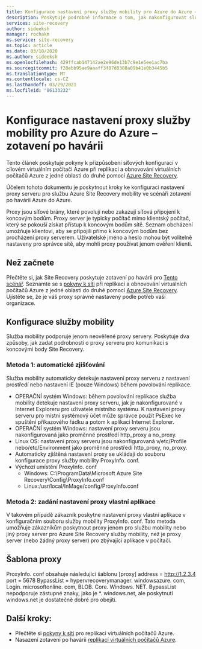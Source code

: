 ```yaml
---
title: Konfigurace nastavení proxy služby mobility pro Azure do Azure – zotavení po havárii | Microsoft Docs
description: Poskytuje podrobné informace o tom, jak nakonfigurovat službu mobility, když zákazníci používají proxy server ve svém zdrojovém prostředí.
services: site-recovery
author: sideeksh
manager: rochakm
ms.service: site-recovery
ms.topic: article
ms.date: 03/18/2020
ms.author: sideeksh
ms.openlocfilehash: 429ffcab147142ae2e96de13b7c9e1e5ee1ac7ba
ms.sourcegitcommit: f28ebb95ae9aaaff3f87d8388a09b41e0b3445b5
ms.translationtype: MT
ms.contentlocale: cs-CZ
ms.lasthandoff: 03/29/2021
ms.locfileid: "86133232"
---
```

# <a name="configure-mobility-service-proxy-settings-for-azure-to-azure-disaster-recovery"></a>Konfigurace nastavení proxy služby mobility pro Azure do Azure – zotavení po havárii

Tento článek poskytuje pokyny k přizpůsobení síťových konfigurací v cílovém virtuálním počítači Azure při replikaci a obnovování virtuálních počítačů Azure z jedné oblasti do druhé pomocí [Azure Site Recovery](site-recovery-overview.md).

Účelem tohoto dokumentu je poskytnout kroky ke konfiguraci nastavení proxy serveru pro službu Azure Site Recovery mobility ve scénáři zotavení po havárii Azure do Azure. 

Proxy jsou síťové brány, které povolují nebo zakazují síťová připojení k koncovým bodům. Proxy server je typicky počítač mimo klientský počítač, který se pokouší získat přístup k koncovým bodům sítě. Seznam obcházení umožňuje klientovi, aby se připojili přímo k koncovým bodům bez procházení proxy serverem. Uživatelské jméno a heslo mohou být volitelně nastaveny pro správce sítě, aby mohli proxy používat jenom ověření klienti. 

## <a name="before-you-start"></a>Než začnete

Přečtěte si, jak Site Recovery poskytuje zotavení po havárii pro [Tento scénář](azure-to-azure-architecture.md).
Seznamte se s [pokyny k síti](azure-to-azure-about-networking.md) při replikaci a obnovování virtuálních počítačů Azure z jedné oblasti do druhé pomocí [Azure Site Recovery](site-recovery-overview.md).
Ujistěte se, že je váš proxy správně nastavený podle potřeb vaší organizace.

## <a name="configure-the-mobility-service"></a>Konfigurace služby mobility

Služba mobility podporuje jenom neověřené proxy servery. Poskytuje dva způsoby, jak zadat podrobnosti o proxy serveru pro komunikaci s koncovými body Site Recovery. 

### <a name="method-1-auto-detection"></a>Metoda 1: automatické zjišťování

Služba mobility automaticky detekuje nastavení proxy serveru z nastavení prostředí nebo nastavení IE (pouze Windows) během povolování replikace. 

- OPERAČNÍ systém Windows: během povolování replikace služba mobility detekuje nastavení proxy serveru, jak je nakonfigurované v Internet Exploreru pro uživatele místního systému. K nastavení proxy serveru pro místní systémový účet může správce použít PsExec ke spuštění příkazového řádku a potom k aplikaci Internet Explorer. 
- OPERAČNÍ systém Windows: nastavení proxy serveru jsou nakonfigurovaná jako proměnné prostředí http_proxy a no_proxy. 
- Linux OS: nastavení proxy serveru jsou nakonfigurovaná v/etc/Profile nebo/etc/Environment jako proměnné prostředí http_proxy, no_proxy. 
- Automaticky zjištěná nastavení proxy se ukládají do souboru konfigurace proxy služby mobility ProxyInfo. conf. 
- Výchozí umístění ProxyInfo. conf 
    - Windows: C:\ProgramData\Microsoft Azure Site Recovery\Config\ProxyInfo.conf 
    - Linux:/usr/local/InMage/config/ProxyInfo.conf


### <a name="method-2-provide-custom-application-proxy-settings"></a>Metoda 2: zadání nastavení proxy vlastní aplikace

V takovém případě zákazník poskytne nastavení proxy vlastní aplikace v konfiguračním souboru služby mobility ProxyInfo. conf. Tato metoda umožňuje zákazníkům poskytnout proxy jenom pro službu mobility nebo jiný proxy server pro Azure Site Recovery služby mobility, než je proxy server (nebo žádný proxy server) pro zbývající aplikace v počítači.

## <a name="proxy-template"></a>Šablona proxy
ProxyInfo. conf obsahuje následující šablonu [proxy] address = http://1.2.3.4 port = 5678 BypassList = hypervrecoverymanager. windowsazure. com, Login. microsoftonline. com, BLOB. Core. Windows. NET. BypassList nepodporuje zástupné znaky, jako je *. windows.net, ale poskytnutí windows.net je dostatečně dobré pro obejití. 

## <a name="next-steps"></a>Další kroky:
- Přečtěte si [pokyny k síti](./azure-to-azure-about-networking.md)  pro replikaci virtuálních počítačů Azure.
- Nasazení zotavení po havárii [replikací virtuálních počítačů Azure](./azure-to-azure-quickstart.md).
